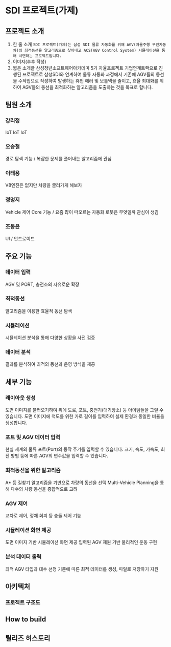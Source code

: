 
# SDI 프로젝트(가제)

## 프로젝트 소개
1. 한 줄 소개
`SDI 프로젝트(가제)는 삼성 SDI 물류 자동화를 위해 AGV(자율주행 무인자동차)의 최적동선을 알고리즘으로 찾아내고 ACS(AGV Control System) 시뮬레이션을 통해 시연하는 프로젝트입니다. `
2. 이미지(추후 작성)
3. 짧은 소개글
삼성청년소프트웨어아카데미 5기 자율프로젝트 기업연계트랙으로 진행된 프로젝트로 삼성SDI와 연계하여 물류 자동화 과정에서 기존에 AGV들의 동선을 수작업으로 작성하여 발생하는 휴먼 에러 및 보틀넥을 줄이고, 효율 최대화를 위하여 AGV들의 동선을 최적화하는 알고리즘을 도출하는 것을 목표로 합니다. 

## 팀원 소개

### 강리정
IoT IoT IoT
### 오승철
경로 탐색 기능 / 복잡한 문제를 풀어내는 알고리즘에 관심
### 이태용
V8엔진은 없지만 차량을 굴러가게 해보자
### 정명지
Vehicle 제어 Core 기능 / 요즘 많이 떠오르는 자동화 로봇은 무엇일까 관심이 생김
### 조동윤
UI / 안드로이드


## 주요 기능

### 데이터 입력
AGV 및 PORT, 충전소의 자유로운 확장
### 최적동선
알고리즘을 이용한 효율적 동선 탐색
### 시뮬레이션
시뮬레이션 분석을 통해 다양한 상황을 사전 검증
### 데이터 분석
결과를 분석하여 최적의 동선과 운영 방식을 제공


## 세부 기능

### 레이아웃 생성
도면 이미지를 불러오기하여 위에 도로, 포트, 충전기(대기장소) 등 아이템들을 그릴 수 있습니다.
도면 이미지에 척도를 위한 가로 길이를 입력하여 실제 환경과 동일한 비율을 생성합니다.

### 포트 및 AGV 데이터 입력
현실 세계의 물류 포트(Port)의 동작 주기를 입력할 수 있습니다.
크기, 속도, 가속도, 회전 방법 등에 따른 AGV의 변수값을 입력할 수 있습니다.
### 최적동선을 위한 알고리즘
A* 등 길찾기 알고리즘을 기반으로 차량의 동선을 선택
Multi-Vehicle Planning을 통해 다수의 차량 동선을 종합적으로 고려
### AGV 제어
교차로 제어, 정체 회피 등 충돌 제어 기능

### 시뮬레이션 화면 제공
도면 이미지 기반 시뮬레이션 화면 제공
입력된 AGV 제원 기반 물리적인 운동 구현
### 분석 데이터 출력
최적 AGV 타입과 대수 선정
기준에 따른 최적 데이터를 생성, 파일로 저장하기 지원



## 아키텍처

### 프로젝트 구조도

## How to build
## 릴리즈 히스토리